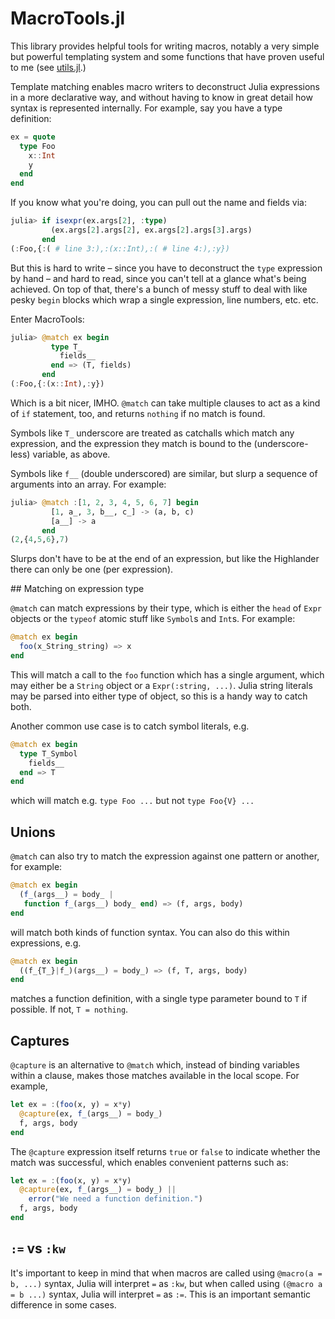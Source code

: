 # MacroTools.jl

This library provides helpful tools for writing macros, notably a very simple
but powerful templating system and some functions that have proven useful to me (see
[utils.jl](src/utils.jl).)

Template matching enables macro writers to deconstruct Julia
expressions in a more declarative way, and without having to know in
great detail how syntax is represented internally. For example, say you
have a type definition:

```julia
ex = quote
  type Foo
    x::Int
    y
  end
end
```

If you know what you're doing, you can pull out the name and fields via:

```julia
julia> if isexpr(ex.args[2], :type)
         (ex.args[2].args[2], ex.args[2].args[3].args)
       end
(:Foo,{:( # line 3:),:(x::Int),:( # line 4:),:y})
```

But this is hard to write – since you have to deconstruct the `type`
expression by hand – and hard to read, since you can't tell at a glance
what's being achieved. On top of that, there's a bunch of messy stuff to
deal with like pesky `begin` blocks which wrap a single expression, line
numbers, etc. etc.

Enter MacroTools:

```julia
julia> @match ex begin
         type T_
           fields__
         end => (T, fields)
       end
(:Foo,{:(x::Int),:y})
```

Which is a bit nicer, IMHO. `@match` can take multiple clauses to act as
a kind of `if` statement, too, and returns `nothing` if no match is
found.

Symbols like `T_` underscore are treated as catchalls which match any
expression, and the expression they match is bound to the
(underscore-less) variable, as above.

Symbols like `f__` (double underscored) are similar, but slurp a
sequence of arguments into an array. For example:

```julia
julia> @match :[1, 2, 3, 4, 5, 6, 7] begin
         [1, a_, 3, b__, c_] -> (a, b, c)
         [a__] -> a
       end
(2,{4,5,6},7)
```

Slurps don't have to be at the end of an expression, but like the
Highlander there can only be one (per expression).

## Matching on expression type

`@match` can match expressions by their type, which is either the `head` of `Expr`
objects or the `typeof` atomic stuff like `Symbol`s and `Int`s. For example:

```julia
@match ex begin
  foo(x_String_string) => x
end
```

This will match a call to the `foo` function which has a single argument, which
may either be a `String` object or a `Expr(:string, ...)`. Julia string literals
may be parsed into either type of object, so this is a handy way to catch both.

Another common use case is to catch symbol literals, e.g.

```julia
@match ex begin
  type T_Symbol
    fields__
  end => T
end
```

which will match e.g. `type Foo ...` but not `type Foo{V} ...`

## Unions

`@match` can also try to match the expression against one pattern or another,
for example:

```julia
@match ex begin
  (f_(args__) = body_ |
   function f_(args__) body_ end) => (f, args, body)
end
```

will match both kinds of function syntax. You can also do this within expressions,
e.g.

```julia
@match ex begin
  ((f_{T_}|f_)(args__) = body_) => (f, T, args, body)
end
```

matches a function definition, with a single type parameter bound to `T` if possible.
If not, `T = nothing`.

## Captures

`@capture` is an alternative to `@match` which, instead of binding variables
within a clause, makes those matches available in the local scope. For example,

```julia
let ex = :(foo(x, y) = x*y)
  @capture(ex, f_(args__) = body_)
  f, args, body
end
```

The `@capture` expression itself returns `true` or `false` to indicate whether
the match was successful, which enables convenient patterns such as:

```julia
let ex = :(foo(x, y) = x*y)
  @capture(ex, f_(args__) = body_) ||
    error("We need a function definition.")
  f, args, body
end
```

## `:=` vs `:kw`

It's important to keep in mind that when macros are called using
`@macro(a = b, ...)` syntax, Julia will interpret `=` as `:kw`, but when called
using `(@macro a = b ...)` syntax, Julia will interpret `=` as `:=`. This is an
important semantic difference in some cases.
